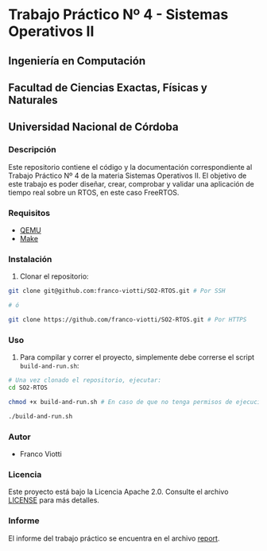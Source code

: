 # Trabajo Práctico Nº 4 - Sistemas Operativos II

## Ingeniería en Computación
## Facultad de Ciencias Exactas, Físicas y Naturales
## Universidad Nacional de Córdoba

### Descripción
Este repositorio contiene el código y la documentación correspondiente al Trabajo Práctico Nº 4 de la materia Sistemas Operativos II. El objetivo de este trabajo es poder diseñar, crear, comprobar y validar una aplicación de tiempo real sobre un RTOS, en este caso FreeRTOS.
### Requisitos
- [QEMU](https://www.qemu.org/)
- [Make](https://www.gnu.org/software/make/)

### Instalación
1. Clonar el repositorio:
  ```bash
  git clone git@github.com:franco-viotti/SO2-RTOS.git # Por SSH

  # ó

  git clone https://github.com/franco-viotti/SO2-RTOS.git # Por HTTPS
  ```

### Uso
1. Para compilar y correr el proyecto, simplemente debe correrse el script `build-and-run.sh`:
  ```bash
  # Una vez clonado el repositorio, ejecutar:
  cd SO2-RTOS
  
  chmod +x build-and-run.sh # En caso de que no tenga permisos de ejecución

  ./build-and-run.sh
  ```

### Autor
- Franco Viotti

### Licencia
Este proyecto está bajo la Licencia Apache 2.0. Consulte el archivo [LICENSE](./LICENSE) para más detalles.

### Informe
El informe del trabajo práctico se encuentra en el archivo [report](./report.pdf).